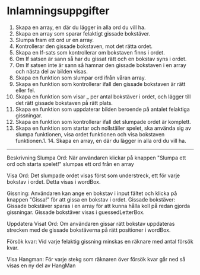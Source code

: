 # Inlamningsuppgifter

1. Skapa en array, en där du lägger in alla ord du vill ha.
2. Skapa en array som sparar felaktigt gissade bokstäver.
3. Slumpa fram ett ord ur en array.
4. Kontrollerar den gissade bokstaven, mot det rätta ordet.
5. Skapa en If-sats som kontrollerar om bokstaven finns i ordet.
6. Om If satsen är sann så har du gissat rätt och en bokstav syns i ordet.
7. Om If satsen inte är sann så hamnar den gissade bokstaven i en array och nästa del av bilden visas.
8. Skapa en funktion som slumpar ord ifrån våran array.
9. Skapa en funktion som kontrollerar ifall den gissade bokstaven är rätt eller fel.
10. Skapa en funktion som visar _ per antal bokstäver i ordet, och lägger till det rätt gissade bokstaven på rätt plats.
11. Skapa en funktion som uppdaterar bilden beroende på antalet felaktiga gissningar.
12. Skapa en funktion som kontrollerar ifall det slumpade ordet är komplett.
13. Skapa en funktion som startar och nollställer spelet, ska använda sig av slumpa funktionen, visa ordet funktionen och visa bokstaven funktionen.1. 14. Skapa en array, en där du lägger in alla ord du vill ha.
_______________________________________________________________________________________________________________________
Beskrivning
Slumpa Ord:
När användaren klickar på knappen "Slumpa ett ord och starta spelet!" slumpas ett ord från en array

Visa Ord:
Det slumpade ordet visas först som understreck, ett för varje bokstav i ordet. Detta visas i wordBox.

Gissning:
Användaren kan ange en bokstav i input fältet och klicka på knappen "Gissa!" för att gissa en bokstav i ordet.
Gissade bokstäver:
Gissade bokstäver sparas i en array för att kunna hålla koll på redan gjorda gissningar. Gissade bokstäver visas i guessedLetterBox.

Uppdatera Visat Ord:
Om användaren gissar rätt bokstav uppdateras strecken med de gissade bokstäverna på rätt positioner i wordBox.

Försök kvar:
Vid varje felaktig gissning minskas en räknare med antal försök kvar.

Visa Hangman:
För varje stekg som räknaren över försök kvar går ned så visas en ny del av HangMan
